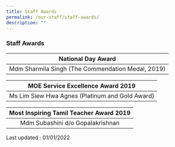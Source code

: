 ```yaml
---
title: Staff Awards
permalink: /our-staff/staff-awards/
description: ""
---
```



### Staff Awards

| National Day Award |
|:---:|
| Mdm Sharmila Singh (The Commendation Medal, 2019) |


| MOE Service Excellence Award 2019 |
|:---:|
| Ms Lim Siew Hwa Agnes (Platinum and Gold Award) |



| Most Inspiring Tamil Teacher Award 2019 |
|:---:|
| Mdm Subashini d/o Gopalakrishnan |


Last updated : 01/01/2022